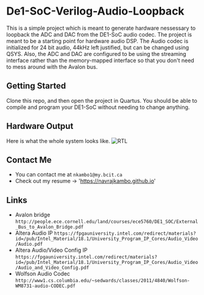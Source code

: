 # De1-SoC-Verilog-Audio-Loopback

This is a simple project which is meant to generate hardware nessessary to loopback the ADC and DAC from the DE1-SoC audio codec. The project is meant to be a starting point for hardware audio DSP. The Audio codec is initialized for 24 bit audio, 44kHz left justified, but can be changed using QSYS. Also, the ADC and DAC are configured to be using the streaming interface rather than 
the memory-mapped interface so that you don't need to mess around with the Avalon bus. 

## Getting Started

Clone this repo, and then open the project in Quartus. You should be able to compile and program your DE1-SoC without needing to change anything. 

## Hardware Output

Here is what the whole system looks like. 
![RTL](https://github.com/navrajkambo/De1-SoC-Verilog-Audio-Loopback/RTL.PNG "Hardware generated by Quartus")

## Contact Me
- You can contact me at `nkambo1@my.bcit.ca`
- Check out my resume -> 'https://navrajkambo.github.io'

## Links
- Avalon bridge `http://people.ece.cornell.edu/land/courses/ece5760/DE1_SOC/External_Bus_to_Avalon_Bridge.pdf`
- Altera Audio IP `https://fpgauniversity.intel.com/redirect/materials?id=/pub/Intel_Material/18.1/University_Program_IP_Cores/Audio_Video/Audio.pdf`
- Altera Audio/Video Config IP `https://fpgauniversity.intel.com/redirect/materials?id=/pub/Intel_Material/18.1/University_Program_IP_Cores/Audio_Video/Audio_and_Video_Config.pdf`
- Wolfson Audio Codec `http://www1.cs.columbia.edu/~sedwards/classes/2011/4840/Wolfson-WM8731-audio-CODEC.pdf`
